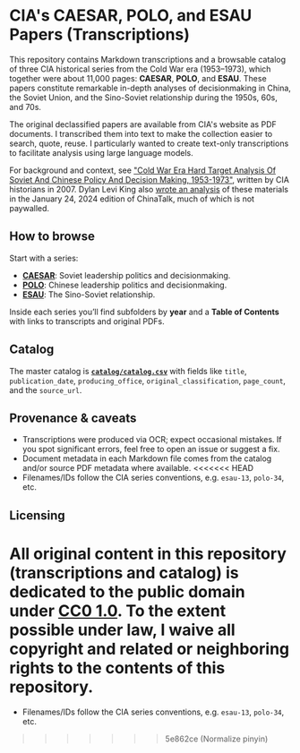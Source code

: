# CIA's CAESAR, POLO, and ESAU Papers (Transcriptions)

This repository contains Markdown transcriptions and a browsable catalog of three CIA historical series from the Cold War era (1953–1973), which together were about 11,000 pages: **CAESAR**, **POLO**, and **ESAU**. These papers constitute remarkable in-depth analyses of decisionmaking in China, the Soviet Union, and the Sino-Soviet relationship during the 1950s, 60s, and 70s. 

The original declassified papers are available from CIA's website as PDF documents. I transcribed them into text to make the collection easier to search, quote, reuse. I particularly wanted to create text-only transcriptions to facilitate analysis using large language models.

For background and context, see ["Cold War Era Hard Target Analysis Of Soviet And Chinese Policy And Decision Making, 1953-1973"](./Introduction.md), written by CIA historians in 2007. Dylan Levi King also [wrote an analysis](https://www.chinatalk.media/p/heretics-in-the-cia-predicting-the) of these materials in the January 24, 2024 edition of ChinaTalk, much of which is not paywalled.

## How to browse
Start with a series:
  - **[CAESAR](./caesar/README.md)**: Soviet leadership politics and decisionmaking.
  - **[POLO](./polo/README.md)**: Chinese leadership politics and decisionmaking.
  - **[ESAU](./esau/README.md)**: The Sino-Soviet relationship.

Inside each series you’ll find subfolders by **year** and a **Table of Contents** with links to transcripts and original PDFs.

## Catalog
The master catalog is **[`catalog/catalog.csv`](./catalog/catalog.csv)** with fields like `title`, `publication_date`, `producing_office`, `original_classification`, `page_count`, and the `source_url`.

## Provenance & caveats
- Transcriptions were produced via OCR; expect occasional mistakes. If you spot significant errors, feel free to open an issue or suggest a fix.
- Document metadata in each Markdown file comes from the catalog and/or source PDF metadata where available.
<<<<<<< HEAD
- Filenames/IDs follow the CIA series conventions, e.g. `esau-13`, `polo-34`, etc.

## Licensing
All original content in this repository (transcriptions and catalog) is dedicated to the **public domain** under [CC0 1.0](https://creativecommons.org/publicdomain/zero/1.0/). To the extent possible under law, I waive all copyright and related or neighboring rights to the contents of this repository.
=======
- Filenames/IDs follow the CIA series conventions, e.g. `esau-13`, `polo-34`, etc.
>>>>>>> 5e862ce (Normalize pinyin)
